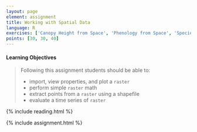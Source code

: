 ```yaml
---
layout: page
element: assignment
title: Working with Spatial Data
language: R
exercises: ['Canopy Height from Space', 'Phenology from Space', 'Species Occurrences Elevation Histogram']
points: [30, 30, 40]
---
```


#### Learning Objectives

> Following this assignment students should be able to:
>
> - import, view properties, and plot a `raster` 
> - perform simple `raster` math
> - extract points from a `raster` using a shapefile
> - evaluate a time series of `raster` 

{% include reading.html %}

{% include assignment.html %}
